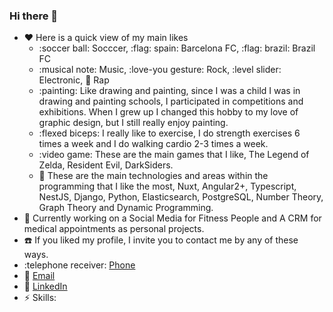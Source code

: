 ### Hi there 👋

- :heart: Here is a quick view of my main likes
  - :soccer ball: Socccer, :flag: spain: Barcelona FC, :flag: brazil: Brazil FC
  - :musical note: Music, :love-you gesture: Rock, :level slider: Electronic, :microphone: Rap
  - :painting: Like drawing and painting, since I was a child I was in drawing and painting schools, I participated in competitions and exhibitions. When I grew up I changed this hobby to my love of graphic design, but I still really enjoy painting.
  - :flexed biceps: I really like to exercise, I do strength exercises 6 times a week and I do walking cardio 2-3 times a week.
  - :video game: These are the main games that I like, The Legend of Zelda, Resident Evil, DarkSiders.
  - :memo: These are the main technologies and areas within the programming that I like the most, Nuxt, Angular2+, Typescript, NestJS, Django, Python, Elasticsearch, PostgreSQL, Number Theory, Graph Theory and Dynamic Programming.
 - :briefcase: Currently working on a Social Media for Fitness People and A CRM for medical appointments as personal projects.
 - :telephone: If you liked my profile, I invite you to contact me by any of these ways.
  - :telephone receiver: [Phone](tel:+18094936290)
  - :e-mail: [Email](mailto:darklink1302@gmail.com)
  - :office: [LinkedIn](https://www.linkedin.com/in/jorgeamadohernandez/)
 - :zap: Skills: 
